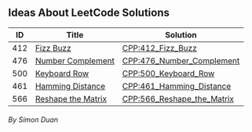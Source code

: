 ## Ideas About LeetCode Solutions

[cata_link]: https://github.com/AllenDuane/leetcode/tree/master/


| ID        | Title         | Solution  |
| ------------- |-------------| ----- |
|   412    | [Fizz Buzz](https://leetcode.com/problems/fizz-buzz/#/description) | [CPP:412_Fizz_Buzz](https://github.com/AllenDuane/leetcode/tree/master/cpp/412_Fizz_Buzz) |
| 476      | [Number Complement](https://leetcode.com/problems/number-complement/#/description) | [CPP:476_Number_Complement](https://github.com/AllenDuane/leetcode/tree/master/cpp/476_Number_Complement) |
| 500      | [Keyboard Row](https://leetcode.com/problems/keyboard-row/#/description) | [CPP:500_Keyboard_Row](https://github.com/AllenDuane/leetcode/tree/master/cpp/500_Keyboard_Row) |
| 461      | [Hamming Distance](https://leetcode.com/problems/hamming-distance/#/description) | [CPP:461_Hamming_Distance](https://github.com/AllenDuane/leetcode/tree/master/cpp/461_Hamming_Distance) |
| 566      | [Reshape the Matrix](https://leetcode.com/problems/reshape-the-matrix/#/description)      | [CPP:566_Reshape_the_Matrix](https://github.com/AllenDuane/leetcode/tree/master/cpp/566_Reshape_the_Matrix) |




###### By Simon Duan
